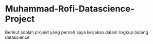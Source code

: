 # Muhammad-Rofi-Datascience-Project
Berikut adalah projekt yang pernah saya kerjakan dalam lingkup bidang datascience
